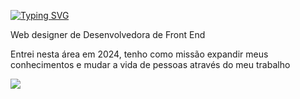 <a href="https://git.io/typing-svg"><img src="https://readme-typing-svg.demolab.com?font=Fira+Code&duration=4983&pause=995&color=552DF7&random=false&width=435&lines=Me+chamo+Isabelle%2C+seja+bem+vindo!" alt="Typing SVG" /></a>

          
          
  Web designer de Desenvolvedora de Front End

   Entrei nesta área em 2024, tenho como missão expandir meus conhecimentos e mudar a vida de pessoas através do meu trabalho

<img src="https://cdn.jsdelivr.net/gh/devicons/devicon@latest/icons/illustrator/illustrator-plain.svg" />


          
  
